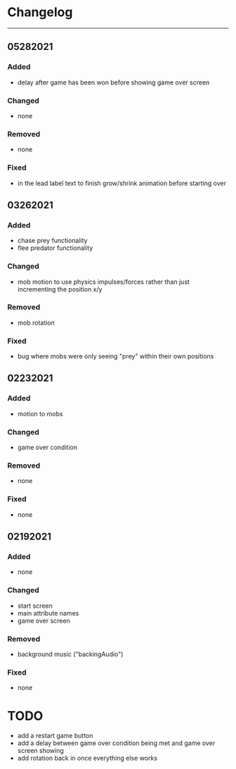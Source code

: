 # Changelog

---

## 05282021

### Added

- delay after game has been won before showing game over screen

### Changed

- none

### Removed

- none

### Fixed

- in the lead label text to finish grow/shrink animation before starting over


## 03262021

### Added

- chase prey functionality
- flee predator functionality

### Changed

- mob motion to use physics impulses/forces rather than just incrementing the position x/y

### Removed

- mob rotation

### Fixed

- bug where mobs were only seeing "prey" within their own positions


## 02232021

### Added

- motion to mobs

### Changed

- game over condition

### Removed

- none

### Fixed

- none

## 02192021

### Added

- none

### Changed

- start screen
- main attribute names
- game over screen

### Removed

- background music ("backingAudio")

### Fixed

- none


# TODO

- add a restart game button
- add a delay between game over condition being met and game over screen showing
- add rotation back in once everything else works
